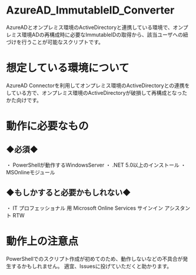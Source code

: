 # AzureAD_ImmutableID_Converter
AzureADとオンプレミス環境のActiveDirectoryと連携している環境で、オンプレミス環境ADの再構成時に必要なImmutableIDの取得から、該当ユーザへの紐づけを行うことが可能なスクリプトです。

# 想定している環境について
AzureAD Connectorを利用してオンプレミス環境のActiveDirectoryとの連携をしている方で、オンプレミス環境のActiveDirectoryが破損して再構成となったかた向けです。

# 動作に必要なもの
## ◆必須◆
・ PowerShellが動作するWindowsServer
・ .NET 5.0以上のインストール
・ MSOnlineモジュール

## ◆もしかすると必要かもしれない◆
・ IT プロフェッショナル 用 Microsoft Online Services サインイン アシスタント RTW

# 動作上の注意点
PowerShellでのスクリプト作成が初めてのため、動作しないなどの不具合が発生するかもしれません。
適宜、Issuesに投げていただくと助かります。

